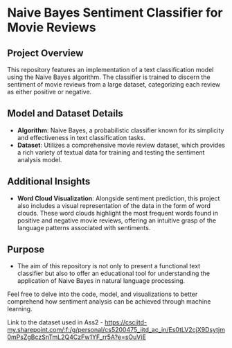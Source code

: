 # Naive Bayes Sentiment Classifier for Movie Reviews

## Project Overview
This repository features an implementation of a text classification model using the Naive Bayes algorithm. The classifier is trained to discern the sentiment of movie reviews from a large dataset, categorizing each review as either positive or negative.

## Model and Dataset Details
- **Algorithm**: Naive Bayes, a probabilistic classifier known for its simplicity and effectiveness in text classification tasks.
- **Dataset**: Utilizes a comprehensive movie review dataset, which provides a rich variety of textual data for training and testing the sentiment analysis model.

## Additional Insights
- **Word Cloud Visualization**: Alongside sentiment prediction, this project also includes a visual representation of the data in the form of word clouds. These word clouds highlight the most frequent words found in positive and negative movie reviews, offering an intuitive grasp of the language patterns associated with sentiments.

## Purpose
- The aim of this repository is not only to present a functional text classifier but also to offer an educational tool for understanding the application of Naive Bayes in natural language processing.

Feel free to delve into the code, model, and visualizations to better comprehend how sentiment analysis can be achieved through machine learning.

Link to the dataset used in Ass2 - https://csciitd-my.sharepoint.com/:f:/g/personal/cs5200475_iitd_ac_in/Es0tLV2cjX9Dsytjm0mPsZgBczSnTmL2Q4CzFw1YF_rr5A?e=sOuViE
